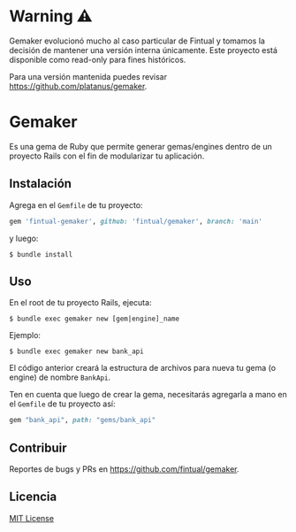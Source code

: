 # Warning ⚠️
Gemaker evolucionó mucho al caso particular de Fintual y tomamos la decisión de mantener una versión interna únicamente.
Este proyecto está disponible como read-only para fines históricos.

Para una versión mantenida puedes revisar https://github.com/platanus/gemaker.

# Gemaker

Es una gema de Ruby que permite generar gemas/engines dentro de un proyecto Rails con el fin de modularizar tu aplicación.

## Instalación

Agrega en el `Gemfile` de tu proyecto:

```ruby
gem 'fintual-gemaker', github: 'fintual/gemaker', branch: 'main'
```

y luego:

```
$ bundle install
```

## Uso

En el root de tu proyecto Rails, ejecuta:

```
$ bundle exec gemaker new [gem|engine]_name
```

Ejemplo:

```
$ bundle exec gemaker new bank_api
```

El código anterior creará la estructura de archivos para nueva tu gema (o engine) de nombre `BankApi`.

Ten en cuenta que luego de crear la gema, necesitarás agregarla a mano en el `Gemfile` de tu proyecto así:

```ruby
gem "bank_api", path: "gems/bank_api"
```

## Contribuir

Reportes de bugs y PRs en https://github.com/fintual/gemaker.


## Licencia

[MIT License](https://opensource.org/licenses/MIT)
